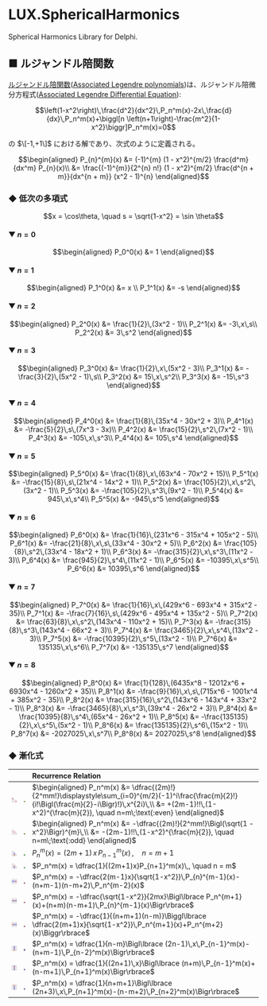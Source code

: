 ﻿# LUX.SphericalHarmonics
Spherical Harmonics Library for Delphi.

## ■ ルジャンドル陪関数
[ルジャンドル陪関数](https://ja.wikipedia.org/wiki/%E3%83%AB%E3%82%B8%E3%83%A3%E3%83%B3%E3%83%89%E3%83%AB%E5%A4%9A%E9%A0%85%E5%BC%8F#%E3%83%AB%E3%82%B8%E3%83%A3%E3%83%B3%E3%83%89%E3%83%AB%E9%99%AA%E5%A4%9A%E9%A0%85%E5%BC%8F)([Associated Legendre polynomials](https://en.wikipedia.org/wiki/Associated_Legendre_polynomials))は、ルジャンドル陪微分方程式([Associated Legendre Differential Equation](https://mathworld.wolfram.com/AssociatedLegendreDifferentialEquation.html)):
```math
\left(1-x^2\right)\,\frac{d^2}{dx^2}\,P_n^m(x)-2x\,\frac{d}{dx}\,P_n^m(x)+\biggl[n
\left(n+1\right)-\frac{m^2}{1-x^2}\biggr]P_n^m(x)=0
```
の $\[-1,+1\]$ における解であり、次式のように定義される。
```math
\begin{aligned}
P_{n}^{m}(x)
&= (-1)^{m} (1 - x^2)^{m/2} \frac{d^m}{dx^m} P_{n}(x)\\
&= \frac{(-1)^{m}}{2^{n} n!} (1 - x^2)^{m/2} \frac{d^{n + m}}{dx^{n + m}} (x^2 - 1)^{n}
\end{aligned}
```

### ◆ 低次の多項式
```math
x = \cos\theta, \quad s = \sqrt{1-x^2} = \sin \theta
```

#### ▼ $n = 0$
```math
\begin{aligned}
P_0^0(x) &= 1
\end{aligned}
```

#### ▼ $n = 1$
```math
\begin{aligned}
P_1^0(x) &= x \\
P_1^1(x) &= -s
\end{aligned}
```

#### ▼ $n = 2$
```math
\begin{aligned}
P_2^0(x) &= \frac{1}{2}\,(3x^2 - 1)\\
P_2^1(x) &= -3\,x\,s\\
P_2^2(x) &= 3\,s^2
\end{aligned}
```

#### ▼ $n = 3$
```math
\begin{aligned}
P_3^0(x) &= \frac{1}{2}\,x\,(5x^2 - 3)\\
P_3^1(x) &= -\frac{3}{2}\,(5x^2 - 1)\,s\\
P_3^2(x) &= 15\,x\,s^2\\
P_3^3(x) &= -15\,s^3
\end{aligned}
```

#### ▼ $n = 4$
```math
\begin{aligned}
P_4^0(x) &= \frac{1}{8}\,(35x^4 - 30x^2 + 3)\\
P_4^1(x) &= -\frac{5}{2}\,s\,(7x^3 - 3x)\\
P_4^2(x) &= \frac{15}{2}\,s^2\,(7x^2 - 1)\\
P_4^3(x) &= -105\,x\,s^3\\
P_4^4(x) &= 105\,s^4
\end{aligned}
```

#### ▼ $n = 5$
```math
\begin{aligned}
P_5^0(x) &= \frac{1}{8}\,x\,(63x^4 - 70x^2 + 15)\\
P_5^1(x) &= -\frac{15}{8}\,s\,(21x^4 - 14x^2 + 1)\\
P_5^2(x) &= \frac{105}{2}\,x\,s^2\,(3x^2 - 1)\\
P_5^3(x) &= -\frac{105}{2}\,s^3\,(9x^2 - 1)\\
P_5^4(x) &= 945\,x\,s^4\\
P_5^5(x) &= -945\,s^5
\end{aligned}
```

#### ▼ $n = 6$
```math
\begin{aligned}
P_6^0(x) &= \frac{1}{16}\,(231x^6 - 315x^4 + 105x^2 - 5)\\
P_6^1(x) &= -\frac{21}{8}\,x\,s\,(33x^4 - 30x^2 + 5)\\
P_6^2(x) &= \frac{105}{8}\,s^2\,(33x^4 - 18x^2 + 1)\\
P_6^3(x) &= -\frac{315}{2}\,x\,s^3\,(11x^2 - 3)\\
P_6^4(x) &= \frac{945}{2}\,s^4\,(11x^2 - 1)\\
P_6^5(x) &= -10395\,x\,s^5\\
P_6^6(x) &= 10395\,s^6
\end{aligned}
```

#### ▼ $n = 7$
```math
\begin{aligned}
P_7^0(x) &= \frac{1}{16}\,x\,(429x^6 - 693x^4 + 315x^2 - 35)\\
P_7^1(x) &= -\frac{7}{16}\,s\,(429x^6 - 495x^4 + 135x^2 - 5)\\
P_7^2(x) &= \frac{63}{8}\,x\,s^2\,(143x^4 - 110x^2 + 15)\\
P_7^3(x) &= -\frac{315}{8}\,s^3\,(143x^4 - 66x^2 + 3)\\
P_7^4(x) &= \frac{3465}{2}\,x\,s^4\,(13x^2 - 3)\\
P_7^5(x) &= -\frac{10395}{2}\,s^5\,(13x^2 - 1)\\
P_7^6(x) &= 135135\,x\,s^6\\
P_7^7(x) &= -135135\,s^7
\end{aligned}
```

#### ▼ $n = 8$
```math
\begin{aligned}
P_8^0(x) &= \frac{1}{128}\,(6435x^8 - 12012x^6 + 6930x^4 - 1260x^2 + 35)\\
P_8^1(x) &= -\frac{9}{16}\,x\,s\,(715x^6 - 1001x^4 + 385x^2 - 35)\\
P_8^2(x) &= \frac{315}{16}\,s^2\,(143x^6 - 143x^4 + 33x^2 - 1)\\
P_8^3(x) &= -\frac{3465}{8}\,x\,s^3\,(39x^4 - 26x^2 + 3)\\
P_8^4(x) &= \frac{10395}{8}\,s^4\,(65x^4 - 26x^2 + 1)\\
P_8^5(x) &= -\frac{135135}{2}\,x\,s^5\,(5x^2 - 1)\\
P_8^6(x) &= \frac{135135}{2}\,s^6\,(15x^2 - 1)\\
P_8^7(x) &= -2027025\,x\,s^7\\
P_8^8(x) &= 2027025\,s^8
\end{aligned}
```

### ◆ 漸化式

|  |  | Recurrence Relation |
|:----:|:----:|:----|
| ![](--------/Associated%20Legendre%20polynomials/Symbol_EE.png) | ![](--------/Associated%20Legendre%20polynomials/Icon_EE_ON.png) | $`\begin{aligned} P_n^m(x) &= \dfrac{(2m)!}{2^mm!}\displaystyle\sum_{i=0}^{m/2}(-1)^i\frac{\frac{m}{2}!}{i!\Bigl(\frac{m}{2}-i\Bigr)!}\,x^{2i}\,\\ &= +(2m-1)!!\,(1-x^2)^{\frac{m}{2}}, \quad n=m\;\text{:even} \end{aligned}`$ |
| ![](--------/Associated%20Legendre%20polynomials/Symbol_EO.png) | ![](--------/Associated%20Legendre%20polynomials/Icon_EO_ON.png) | $`\begin{aligned} P_n^m(x) &= -\dfrac{(2m)!}{2^mm!}\Bigl(\sqrt{1 - x^2}\Bigr)^{m}\,\\ &= -(2m-1)!!\,(1-x^2)^{\frac{m}{2}}, \quad n=m\;\text{:odd} \end{aligned}`$ |
| ![](--------/Associated%20Legendre%20polynomials/Symbol_ED.png) | ![](--------/Associated%20Legendre%20polynomials/Icon_ED_ON.png) | $`P_n^m(x) = (2m+1)\,x\,P_{n-1}^m(x)\,, \quad n = m + 1`$ |
| ![](--------/Associated%20Legendre%20polynomials/Symbol_EU.png) | ![](--------/Associated%20Legendre%20polynomials/Icon_EU_ON.png) | $`P_n^m(x) = \dfrac{1}{(2m+1)x}P_{n+1}^m(x)\,, \quad n = m`$ |
| ![](--------/Associated%20Legendre%20polynomials/Symbol_RR.png) | ![](--------/Associated%20Legendre%20polynomials/Icon_RR_ON.png) | $`P_n^m(x) = -\dfrac{2(m-1)x}{\sqrt{1-x^2}}\,P_{n}^{m-1}(x)-(n+m-1)(n-m+2)\,P_n^{m-2}(x)`$ |
| ![](--------/Associated%20Legendre%20polynomials/Symbol_LR.png) | ![](--------/Associated%20Legendre%20polynomials/Icon_LR_ON.png) | $`P_n^m(x) = -\dfrac{\sqrt{1-x^2}}{2mx}\Bigl\lbrace P_n^{m+1}(x)+(n+m)(n-m+1)\,P_{n}^{m-1}(x)\Bigr\rbrace`$ |
| ![](--------/Associated%20Legendre%20polynomials/Symbol_LL.png) | ![](--------/Associated%20Legendre%20polynomials/Icon_LL_ON.png) | $`P_n^m(x) = -\dfrac{1}{(n+m+1)(n-m)}\Biggl\lbrace \dfrac{2(m+1)x}{\sqrt{1-x^2}}\,P_n^{m+1}(x)+P_n^{m+2}(x)\Biggr\rbrace`$ |
| ![](--------/Associated%20Legendre%20polynomials/Symbol_DD.png) | ![](--------/Associated%20Legendre%20polynomials/Icon_DD_ON.png) | $`P_n^m(x) = \dfrac{1}{n-m}\Bigl\lbrace (2n-1)\,x\,P_{n-1}^m(x)-(n+m-1)\,P_{n-2}^m(x)\Bigr\rbrace`$ |
| ![](--------/Associated%20Legendre%20polynomials/Symbol_UD.png) | ![](--------/Associated%20Legendre%20polynomials/Icon_UD_ON.png) | $`P_n^m(x) = \dfrac{1}{(2n+1)\,x}\Bigl\lbrace (n+m)\,P_{n-1}^m(x)+(n-m+1)\,P_{n+1}^m(x)\Bigr\rbrace`$ |
| ![](--------/Associated%20Legendre%20polynomials/Symbol_UU.png) | ![](--------/Associated%20Legendre%20polynomials/Icon_UU_ON.png) | $`P_n^m(x) = \dfrac{1}{n+m+1}\Bigl\lbrace (2n+3)\,x\,P_{n+1}^m(x)-(n-m+2)\,P_{n+2}^m(x)\Bigr\rbrace`$ |
